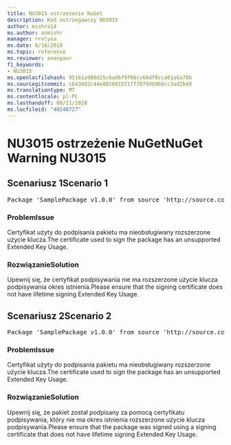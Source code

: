 ```yaml
---
title: NU3015 ostrzeżenie NuGet
description: Kod ostrzegawczy NU3015
author: mishra14
ms.author: anmishr
manager: rrelyea
ms.date: 8/16/2018
ms.topic: reference
ms.reviewer: anangaur
f1_keywords:
- NU3015
ms.openlocfilehash: 95161a908d25c6ad6f9f06cc66df0cca61a8a78b
ms.sourcegitcommit: c643dd2c44e085601551ff7079d696bcc3ad2b49
ms.translationtype: MT
ms.contentlocale: pl-PL
ms.lasthandoff: 08/21/2018
ms.locfileid: "40248727"
---
```

# <a name="nuget-warning-nu3015"></a><span data-ttu-id="32ace-103">NU3015 ostrzeżenie NuGet</span><span class="sxs-lookup"><span data-stu-id="32ace-103">NuGet Warning NU3015</span></span>

## <a name="scenario-1"></a><span data-ttu-id="32ace-104">Scenariusz 1</span><span class="sxs-lookup"><span data-stu-id="32ace-104">Scenario 1</span></span>

<pre>Package 'SamplePackage v1.0.0' from source 'http://source.com/index.json': The lifetime signing EKU in the primary signature's certificate is not supported.</pre>

### <a name="issue"></a><span data-ttu-id="32ace-105">Problem</span><span class="sxs-lookup"><span data-stu-id="32ace-105">Issue</span></span>

<span data-ttu-id="32ace-106">Certyfikat użyty do podpisania pakietu ma nieobsługiwany rozszerzone użycie klucza.</span><span class="sxs-lookup"><span data-stu-id="32ace-106">The certificate used to sign the package has an unsupported Extended Key Usage.</span></span>


### <a name="solution"></a><span data-ttu-id="32ace-107">Rozwiązanie</span><span class="sxs-lookup"><span data-stu-id="32ace-107">Solution</span></span>

<span data-ttu-id="32ace-108">Upewnij się, że certyfikat podpisywania nie ma rozszerzone użycie klucza podpisywania okres istnienia.</span><span class="sxs-lookup"><span data-stu-id="32ace-108">Please ensure that the signing certificate does not have lifetime signing Extended Key Usage.</span></span>



## <a name="scenario-2"></a><span data-ttu-id="32ace-109">Scenariusz 2</span><span class="sxs-lookup"><span data-stu-id="32ace-109">Scenario 2</span></span>

<pre>Package 'SamplePackage v1.0.0' from source 'http://source.com/index.json': The lifetime signing EKU in the signing certificate is not supported.</pre>

### <a name="issue"></a><span data-ttu-id="32ace-110">Problem</span><span class="sxs-lookup"><span data-stu-id="32ace-110">Issue</span></span>

<span data-ttu-id="32ace-111">Certyfikat użyty do podpisania pakietu ma nieobsługiwany rozszerzone użycie klucza.</span><span class="sxs-lookup"><span data-stu-id="32ace-111">The certificate used to sign the package has an unsupported Extended Key Usage.</span></span>


### <a name="solution"></a><span data-ttu-id="32ace-112">Rozwiązanie</span><span class="sxs-lookup"><span data-stu-id="32ace-112">Solution</span></span>

<span data-ttu-id="32ace-113">Upewnij się, że pakiet został podpisany za pomocą certyfikatu podpisywania, który nie ma okres istnienia rozszerzone użycie klucza podpisywania.</span><span class="sxs-lookup"><span data-stu-id="32ace-113">Please ensure that the package was signed using a signing certificate that does not have lifetime signing Extended Key Usage.</span></span>


